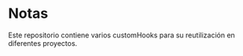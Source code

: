 # Notas

Este repositorio contiene varios customHooks para su reutilización en diferentes proyectos.
